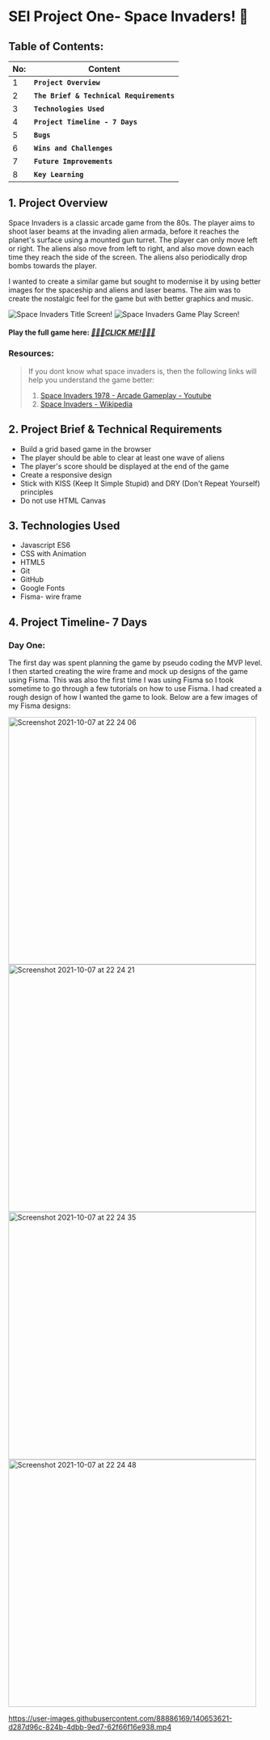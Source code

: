 # SEI Project One- Space Invaders! 👾

## Table of Contents:

|  **No:**     | **Content** |
| -------- | ------- |
|    1    | **`Project Overview`**|
|    2     | **`The Brief & Technical Requirements`**|
|    3    | **`Technologies Used`**|
|    4     | **`Project Timeline - 7 Days`**|
|    5     | **`Bugs`**|
|    6     | **`Wins and Challenges`**|
|    7     | **`Future Improvements`**|
|    8     | **`Key Learning`**|


 ## 1. Project Overview
Space Invaders is a classic arcade game from the 80s. The player aims to shoot laser beams at the invading alien armada, before it reaches the planet's surface using a mounted gun turret. The player can only move left or right. The aliens also move from left to right, and also move down each time they reach the side of the screen. The aliens also periodically drop bombs towards the player.

I wanted to create a similar game but sought to modernise it by using better images for the spaceship and aliens and laser beams. The aim was to create the nostalgic feel for the game but with better graphics and music. 


![Space Invaders Title Screen!](https://user-images.githubusercontent.com/88886169/140651552-c1fc7c0c-1fc6-4638-b199-e25aaa1db8da.png)
![Space Invaders Game Play Screen!](https://user-images.githubusercontent.com/88886169/140651677-88acc158-1507-4d3f-a208-fbf38d7cc724.png)

#### Play the full game here: [*👾👾👾CLICK ME!👾👾👾*](https://kumarmehta019.github.io/SEI-Project-1/)


### Resources:
> If you dont know what space invaders is, then the following links will help you understand the game better:
> 1. [Space Invaders 1978 - Arcade Gameplay - Youtube](https://www.youtube.com/watch?v=MU4psw3ccUI)
> 2. [Space Invaders - Wikipedia](https://en.wikipedia.org/wiki/Space_Invaders)


## 2. Project Brief & Technical Requirements

- Build a grid based game in the browser
- The player should be able to clear at least one wave of aliens
- The player's score should be displayed at the end of the game
- Create a responsive design
- Stick with KISS (Keep It Simple Stupid) and DRY (Don't Repeat Yourself) principles
- Do not use HTML Canvas

## 3. Technologies Used

- Javascript ES6
- CSS with Animation
- HTML5
- Git
- GitHub
- Google Fonts
- Fisma- wire frame


## 4. Project Timeline- 7 Days

### Day One:

The first day was spent planning the game by pseudo coding the MVP level. I then started creating the wire frame and mock up designs of the game using Fisma. This was also the first time I was using Fisma so I took sometime to go through a few tutorials on how to use Fisma. I had created a rough design of how I wanted the game to look. Below are a few images of my Fisma designs:

<img width="490" alt="Screenshot 2021-10-07 at 22 24 06" src="https://user-images.githubusercontent.com/88886169/140654792-c79806be-da82-4664-bdcc-a5294ed31e00.png">

<img width="490" alt="Screenshot 2021-10-07 at 22 24 21" src="https://user-images.githubusercontent.com/88886169/140654795-2e673988-7788-4cf8-93d6-328fd5671cee.png">

<img width="490" alt="Screenshot 2021-10-07 at 22 24 35" src="https://user-images.githubusercontent.com/88886169/140654799-e8e4c6a6-a4e6-4d94-83ec-35b0d7160068.png">

<img width="490" alt="Screenshot 2021-10-07 at 22 24 48" src="https://user-images.githubusercontent.com/88886169/140654803-af1a147d-df23-4b4d-b6bc-cada5a6967b4.png">









https://user-images.githubusercontent.com/88886169/140653621-d287d96c-824b-4dbb-9ed7-62f66f16e938.mp4








